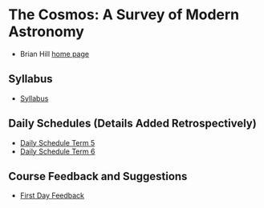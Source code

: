# The Cosmos: A Survey of Modern Astronomy

* Brian Hill [home page](/)

## Syllabus

* [Syllabus](./AstronomySyllabus.pdf)

## Daily Schedules (Details Added Retrospectively)

* [Daily Schedule Term 5](./daily_schedule_term_5.html)
* [Daily Schedule Term 6](./daily_schedule_term_6.html)

## Course Feedback and Suggestions

* [First Day Feedback](./first_day_feedback.html)
